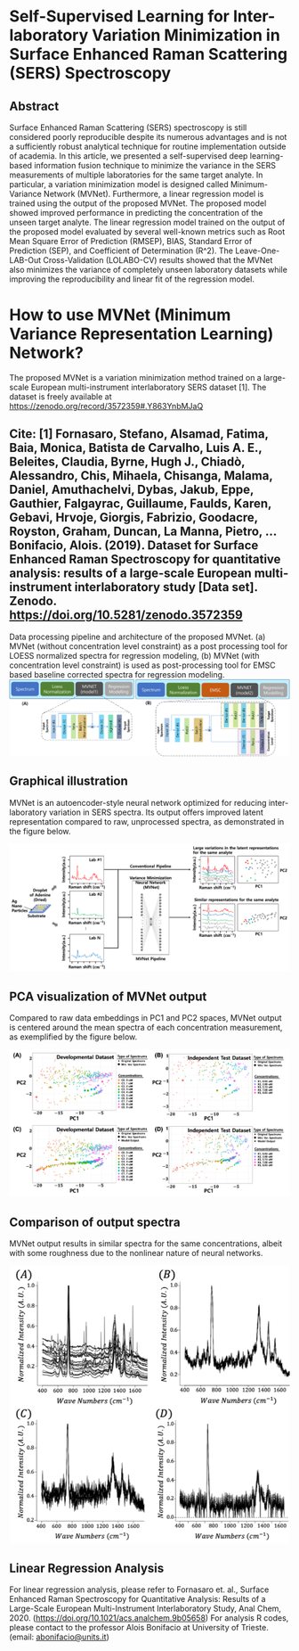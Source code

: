 # Self-Supervised Learning for Inter-laboratory Variation Minimization in Surface Enhanced Raman Scattering (SERS) Spectroscopy


## Abstract

Surface Enhanced Raman Scattering (SERS) spectroscopy is still considered poorly reproducible despite its numerous advantages and is not a sufficiently robust analytical technique for routine implementation outside of academia. In this article, we presented a self-supervised deep learning-based information fusion technique to minimize the variance in the SERS measurements of multiple laboratories for the same target analyte. In particular, a variation minimization model is designed called Minimum-Variance Network (MVNet). Furthermore, a linear regression model is trained using the output of the proposed MVNet. The proposed model showed improved performance in predicting the concentration of the unseen target analyte. The linear regression model trained on the output of the proposed model evaluated by several well-known metrics such as Root Mean Square Error of Prediction (RMSEP), BIAS, Standard Error of Prediction (SEP), and Coefficient of Determination (R^2). The Leave-One-LAB-Out Cross-Validation (LOLABO-CV) results showed that the MVNet also minimizes the variance of completely unseen laboratory datasets while improving the reproducibility and linear fit of the regression model.

# How to use MVNet (Minimum Variance Representation Learning) Network?

The proposed MVNet is a variation minimization method trained on a large-scale European multi-instrument interlaboratory SERS dataset [1]. The dataset is freely available at https://zenodo.org/record/3572359#.Y863YnbMJaQ

## Cite: [1] Fornasaro, Stefano, Alsamad, Fatima, Baia, Monica, Batista de Carvalho, Luis A. E., Beleites, Claudia, Byrne, Hugh J., Chiadò, Alessandro, Chis, Mihaela, Chisanga, Malama, Daniel, Amuthachelvi, Dybas, Jakub, Eppe, Gauthier, Falgayrac, Guillaume, Faulds, Karen, Gebavi, Hrvoje, Giorgis, Fabrizio, Goodacre, Royston, Graham, Duncan, La Manna, Pietro, … Bonifacio, Alois. (2019). Dataset for Surface Enhanced Raman Spectroscopy for quantitative analysis: results of a large-scale European multi-instrument interlaboratory study [Data set]. Zenodo. https://doi.org/10.5281/zenodo.3572359

Data processing pipeline and architecture of the proposed MVNet. (a) MVNet (without concentration level constraint) as a post processing tool for LOESS normalized spectra for regression modeling, (b) MVNet (with concentration level constraint) is used as post-processing tool for EMSC based baseline corrected spectra for regression modeling.
![](https://github.com/psychemistz/MVNet/blob/main/Figures/Figure2.png?raw=true)


## Graphical illustration
MVNet is an autoencoder-style neural network optimized for reducing inter-laboratory variation in SERS spectra. Its output offers improved latent representation compared to raw, unprocessed spectra, as demonstrated in the figure below.

![](https://github.com/psychemistz/MVNet/blob/main/Figures/Figure1.png?raw=true)

## PCA visualization of MVNet output
Compared to raw data embeddings in PC1 and PC2 spaces, MVNet output is centered around the mean spectra of each concentration measurement, as exemplified by the figure below.

![](https://github.com/psychemistz/MVNet/blob/main/Figures/Figure3.png?raw=true)

## Comparison of output spectra
MVNet output results in similar spectra for the same concentrations, albeit with some roughness due to the nonlinear nature of neural networks.

<p align="center">
  <img src="https://github.com/psychemistz/MVNet/blob/main/Figures/Figure7.png?raw=true)">
</p>

## Linear Regression Analysis
For linear regression analysis, please refer to Fornasaro et. al., Surface Enhanced Raman Spectroscopy for Quantitative Analysis: Results of a Large-Scale European Multi-Instrument Interlaboratory Study, Anal Chem, 2020. (https://doi.org/10.1021/acs.analchem.9b05658) 
For analysis R codes, please contact to the professor Alois Bonifacio at University of Trieste. (email: abonifacio@units.it)
